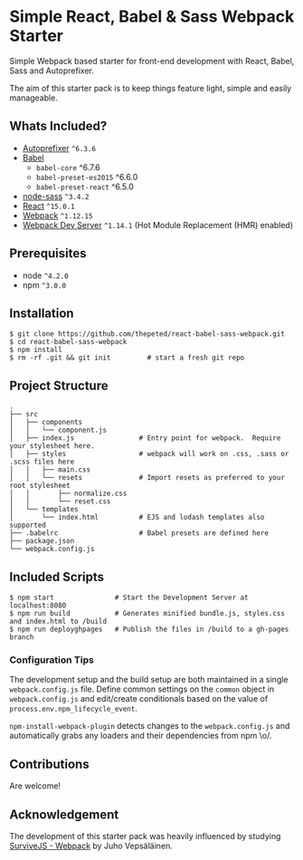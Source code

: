 # Simple React, Babel & Sass Webpack Starter
Simple Webpack based starter for front-end development with React, Babel, Sass and Autoprefixer.

The aim of this starter pack is to keep things feature light, simple and easily manageable.  

## Whats Included?

- [Autoprefixer](https://www.npmjs.com/package/autoprefixer) `^6.3.6`
- [Babel](https://babeljs.io/)
  - `babel-core` ^6.7.6
  - `babel-preset-es2015` ^6.6.0
  - `babel-preset-react` ^6.5.0
- [node-sass](https://github.com/sass/node-sass) `^3.4.2`
- [React](https://github.com/facebook/react) `^15.0.1`
- [Webpack](https://webpack.github.io/) `^1.12.15`
- [Webpack Dev Server](https://webpack.github.io/docs/webpack-dev-server.html) `^1.14.1` (Hot Module Replacement (HMR) enabled)

## Prerequisites
- node `^4.2.0`
- npm `^3.0.0`

## Installation

```
$ git clone https://github.com/thepeted/react-babel-sass-webpack.git
$ cd react-babel-sass-webpack
$ npm install
$ rm -rf .git && git init         # start a fresh git repo
```

## Project Structure

```
.
├── src
│   ├── components
│   │   └── component.js
│   ├── index.js                # Entry point for webpack.  Require your stylesheet here.
│   ├── styles                  # webpack will work on .css, .sass or .scss files here
│   │   ├── main.css            
│   │   └── resets              # Import resets as preferred to your root stylesheet
│   │       ├── normalize.css
│   │       └── reset.css
│   └── templates
│       └── index.html          # EJS and lodash templates also supported
├── .babelrc                    # Babel presets are defined here
├── package.json
└── webpack.config.js
```

## Included Scripts
```
$ npm start               # Start the Development Server at localhost:8080
$ npm run build           # Generates minified bundle.js, styles.css and index.html to /build
$ npm run deployghpages   # Publish the files in /build to a gh-pages branch
```

### Configuration Tips
The development setup and the build setup are both maintained in a single `webpack.config.js` file. Define common settings on the `common` object in `webpack.config.js` and edit/create conditionals based on the value of `process.env.npm_lifecycle_event`.

`npm-install-webpack-plugin` detects changes to the `webpack.config.js` and automatically grabs any loaders and their dependencies from npm \o/.

## Contributions
Are welcome!

## Acknowledgement
The development of this starter pack was heavily influenced by studying [SurviveJS - Webpack](http://survivejs.com/webpack/introduction/) by Juho Vepsäläinen.
